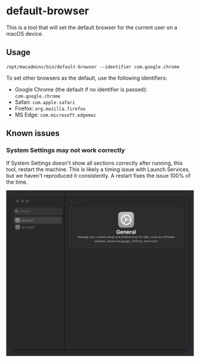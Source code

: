 # default-browser

This is a tool that will set the default browser for the current user on a macOS device.

## Usage

```shell
/opt/macadmins/bin/default-browser --identifier com.google.chrome
```

To set other browsers as the default, use the following identifiers:

- Google Chrome (the default if no identifier is passed): `com.google.chrome`
- Safari: `com.apple.safari`
- Firefox: `org.mozilla.firefox`
- MS Edge: `com.microsoft.edgemac`

## Known issues

### System Settings may not work correctly

If System Settings doesn't show all sections correctly after running, this tool, restart the machine. This is likely a timing issue with Launch Services, but we haven't reproduced it consistently. A restart fixes the issue 100% of the time.

![System Settings screenshot](assets/system_settings.png)
